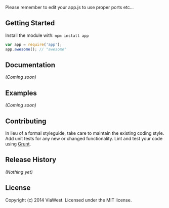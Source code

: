 Please remember to edit your app.js to use proper ports etc...

## Getting Started
Install the module with: `npm install app`

```javascript
var app = require('app');
app.awesome(); // "awesome"
```

## Documentation
_(Coming soon)_

## Examples
_(Coming soon)_

## Contributing
In lieu of a formal styleguide, take care to maintain the existing coding style. Add unit tests for any new or changed functionality. Lint and test your code using [Grunt](http://gruntjs.com/).

## Release History
_(Nothing yet)_

## License
Copyright (c) 2014 ViaWest. Licensed under the MIT license.
